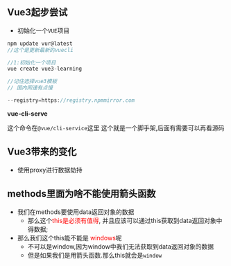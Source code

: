 ## Vue3起步尝试

* 初始化一个`VUE`项目

```js
npm update vur@latest
//这个是更新最新的vuecli

//1:初始化一个项目
vue create vue3-learning

//记住选择vue3模板
// 国内网速有点慢

--registry=https://registry.npmmirror.com
```

**vue-cli-serve**

这个命令在`@vue/cli-service`这里
这个就是一个脚手架,后面有需要可以再看源码

## Vue3带来的变化

* 使用proxy进行数据劫持




## methods里面为啥不能使用箭头函数

* 我们在methods要使用data返回对象的数据
  * 那么这个<font color=red>this是必须有值得</font>, 并且应该可以通过this获取到data返回对象中得数据;
* 那么我们这个this能不能是 <font color=red>windows</font>呢
  * 不可以是window,因为window中我们无法获取到data返回对象的数据
  * 但是如果我们是用箭头函数.那么this就会是`window`